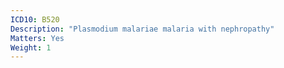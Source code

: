 ```yaml
---
ICD10: B520
Description: "Plasmodium malariae malaria with nephropathy"
Matters: Yes
Weight: 1
---
```


